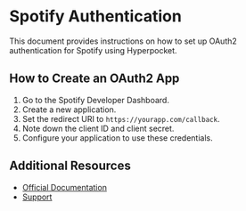 # Spotify Authentication

This document provides instructions on how to set up OAuth2 authentication for Spotify using Hyperpocket.

## How to Create an OAuth2 App

1. Go to the Spotify Developer Dashboard.
2. Create a new application.
3. Set the redirect URI to `https://yourapp.com/callback`.
4. Note down the client ID and client secret.
5. Configure your application to use these credentials.

## Additional Resources

- [Official Documentation](https://developer.spotify.com/documentation/web-api/)
- [Support](https://developer.spotify.com/support/) 